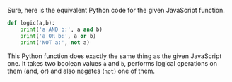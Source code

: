 Sure, here is the equivalent Python code for the given JavaScript function. 

```python
def logic(a,b):
    print('a AND b:', a and b)
    print('a OR b:', a or b)
    print('NOT a:', not a)
```
This Python function does exactly the same thing as the given JavaScript one. It takes two boolean values `a` and `b`, performs logical operations on them (and, or) and also negates (`not`) one of them.
